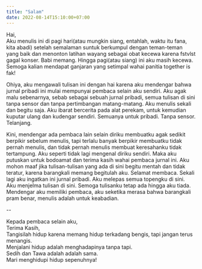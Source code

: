 ```yaml
---
title: "Salam"
date: 2022-08-14T15:10:00+07:00
---
```


Hai,  
Aku menulis ini di pagi hari(atau mungkin siang, entahlah, waktu itu fana, kita abadi) setelah semalaman suntuk berkumpul dengan teman-teman yang baik dan menonton latihan wayang sebagai obat kecewa karena fstvlst gagal konser. Babi memang. Hingga pagi(atau siang) ini aku masih kecewa. Semoga kalian mendapat ganjaran yang setimpal wahai panitia together is fak!  

Ohiya, aku mengawali tulisan ini dengan hai karena aku mendengar bahwa jurnal pribadi ini mulai mempunyai pembaca selain aku sendiri. Aku agak malu sebenarnya, sebab sebagai sebuah jurnal pribadi, semua tulisan di sini tanpa sensor dan tanpa pertimbangan matang-matang. Aku menulis sekali dan begitu saja. Aku ibarat bercerita pada alat perekam, untuk kemudian kuputar ulang dan kudengar sendiri. Semuanya untuk pribadi. Tanpa sensor. Telanjang.  

Kini, mendengar ada pembaca lain selain diriku membuatku agak sedikit berpikir sebelum menulis, tapi terlalu banyak berpikir membuatku tidak pernah menulis, dan tidak pernah menulis membuat keresahanku tidak tertampung. Aku seperti tidak lagi mengenal diriku sendiri. Maka aku putuskan untuk bodoamat dan terima kasih wahai pembaca jurnal ini. Aku mohon maaf jika tulisan-tulisan yang ada di sini begitu mentah dan tidak teratur, karena barangkali memang begitulah aku. Selamat membaca. Sekali lagi aku ingatkan ini jurnal pribadi. Aku melepas semua topengku di sini. Aku menjelma tulisan di sini. Semoga tulisanku tetap ada hingga aku tiada. Mendengar aku memiliki pembaca, aku seketika merasa bahwa barangkali pram benar, menulis adalah untuk keabadian.  

--

Kepada pembaca selain aku,  
Terima Kasih,  
Tangisilah hidup karena memang hidup terkadang bengis, tapi jangan terus menangis.  
Menjalani hidup adalah menghadapinya tanpa tapi.  
Sedih dan Tawa adalah adalah sama.  
Mari menghidupi hidup sepenuhnya!